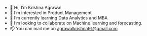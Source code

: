 - 👋 Hi, I’m Krishna Agrawal
- 👀 I’m interested in Product Management
- 🌱 I’m currently learning Data Analytics and MBA
- 💞️ I’m looking to collaborate on Machine learning and forecasting.
- 📫 You can mail me on agrawalkrishna91@gmail.com

<!---
Krishna7agr/Krishna7agr is a ✨ special ✨ repository because its `README.md` (this file) appears on your GitHub profile.
You can click the Preview link to take a look at your changes.
--->
